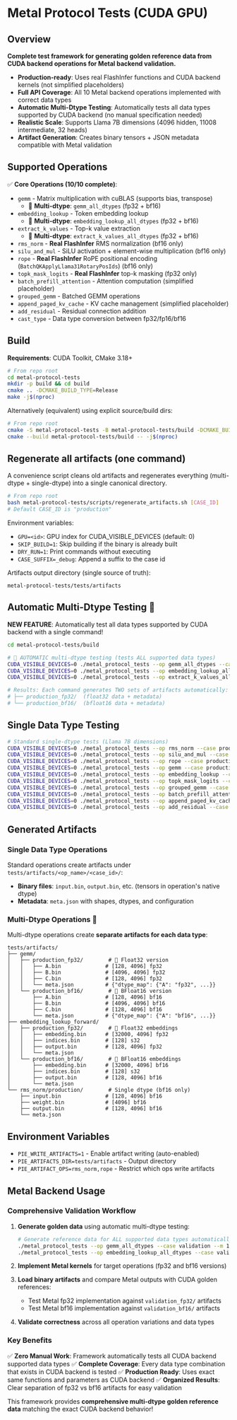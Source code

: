 # Metal Protocol Tests (CUDA GPU)

## Overview
**Complete test framework for generating golden reference data from CUDA backend operations for Metal backend validation.**

- **Production-ready**: Uses real FlashInfer functions and CUDA backend kernels (not simplified placeholders)
- **Full API Coverage**: All 10 Metal backend operations implemented with correct data types
- **Automatic Multi-Dtype Testing**: Automatically tests all data types supported by CUDA backend (no manual specification needed)
- **Realistic Scale**: Supports Llama 7B dimensions (4096 hidden, 11008 intermediate, 32 heads)
- **Artifact Generation**: Creates binary tensors + JSON metadata compatible with Metal validation

## Supported Operations

✅ **Core Operations (10/10 complete)**:
- `gemm` - Matrix multiplication with cuBLAS (supports bias, transpose)
  - 🎯 **Multi-dtype**: `gemm_all_dtypes` (fp32 + bf16)
- `embedding_lookup` - Token embedding lookup
  - 🎯 **Multi-dtype**: `embedding_lookup_all_dtypes` (fp32 + bf16)
- `extract_k_values` - Top-k value extraction
  - 🎯 **Multi-dtype**: `extract_k_values_all_dtypes` (fp32 + bf16)
- `rms_norm` - **Real FlashInfer** RMS normalization (bf16 only)
- `silu_and_mul` - SiLU activation + element-wise multiplication (bf16 only)
- `rope` - **Real FlashInfer** RoPE positional encoding (`BatchQKApplyLlama31RotaryPosIds`) (bf16 only)
- `topk_mask_logits` - **Real FlashInfer** top-k masking (fp32 only)
- `batch_prefill_attention` - Attention computation (simplified placeholder)
- `grouped_gemm` - Batched GEMM operations
- `append_paged_kv_cache` - KV cache management (simplified placeholder)
- `add_residual` - Residual connection addition
- `cast_type` - Data type conversion between fp32/fp16/bf16

## Build

**Requirements**: CUDA Toolkit, CMake 3.18+

```bash
# From repo root
cd metal-protocol-tests
mkdir -p build && cd build
cmake .. -DCMAKE_BUILD_TYPE=Release
make -j$(nproc)
```

Alternatively (equivalent) using explicit source/build dirs:

```bash
# From repo root
cmake -S metal-protocol-tests -B metal-protocol-tests/build -DCMAKE_BUILD_TYPE=Release
cmake --build metal-protocol-tests/build -- -j$(nproc)
```

## Regenerate all artifacts (one command)

A convenience script cleans old artifacts and regenerates everything (multi-dtype + single-dtype) into a single canonical directory.

```bash
# From repo root
bash metal-protocol-tests/scripts/regenerate_artifacts.sh [CASE_ID]
# Default CASE_ID is "production"
```

Environment variables:

- `GPU=<id>`: GPU index for CUDA_VISIBLE_DEVICES (default: 0)
- `SKIP_BUILD=1`: Skip building if the binary is already built
- `DRY_RUN=1`: Print commands without executing
- `CASE_SUFFIX=_debug`: Append a suffix to the case id

Artifacts output directory (single source of truth):

```
metal-protocol-tests/tests/artifacts
```

## Automatic Multi-Dtype Testing 🎯

**NEW FEATURE**: Automatically test all data types supported by CUDA backend with a single command!

```bash
cd metal-protocol-tests/build

# 🎯 AUTOMATIC multi-dtype testing (tests ALL supported data types)
CUDA_VISIBLE_DEVICES=0 ./metal_protocol_tests --op gemm_all_dtypes --case production --m 128 --n 4096 --k 4096
CUDA_VISIBLE_DEVICES=0 ./metal_protocol_tests --op embedding_lookup_all_dtypes --case production --num_tokens 128 --hidden_size 4096 --vocab_size 32000
CUDA_VISIBLE_DEVICES=0 ./metal_protocol_tests --op extract_k_values_all_dtypes --case production --M 128 --N 4096 --k 50

# Results: Each command generates TWO sets of artifacts automatically:
# ├── production_fp32/  (float32 data + metadata)
# └── production_bf16/  (bfloat16 data + metadata)
```

## Single Data Type Testing

```bash
# Standard single-dtype tests (Llama 7B dimensions)
CUDA_VISIBLE_DEVICES=0 ./metal_protocol_tests --op rms_norm --case production --num_tokens 128 --hidden_size 4096
CUDA_VISIBLE_DEVICES=0 ./metal_protocol_tests --op silu_and_mul --case production --num_tokens 128 --intermediate_size 11008
CUDA_VISIBLE_DEVICES=0 ./metal_protocol_tests --op rope --case production --num_tokens 128 --num_query_heads 32 --num_kv_heads 32 --head_size 128
CUDA_VISIBLE_DEVICES=0 ./metal_protocol_tests --op gemm --case production --m 128 --n 4096 --k 4096
CUDA_VISIBLE_DEVICES=0 ./metal_protocol_tests --op embedding_lookup --case production --num_tokens 128 --hidden_size 4096 --vocab_size 32000
CUDA_VISIBLE_DEVICES=0 ./metal_protocol_tests --op topk_mask_logits --case production --num_tokens 128 --vocab_size 32000 --k 50
CUDA_VISIBLE_DEVICES=0 ./metal_protocol_tests --op grouped_gemm --case production --num_groups 4 --m 128 --n 4096 --k 4096
CUDA_VISIBLE_DEVICES=0 ./metal_protocol_tests --op batch_prefill_attention --case production --num_tokens 128 --num_query_heads 32 --num_kv_heads 32 --head_size 128
CUDA_VISIBLE_DEVICES=0 ./metal_protocol_tests --op append_paged_kv_cache --case production --num_tokens 128 --num_kv_heads 32 --head_size 128
CUDA_VISIBLE_DEVICES=0 ./metal_protocol_tests --op add_residual --case production --num_tokens 128 --hidden_size 4096
```

## Generated Artifacts

### Single Data Type Operations
Standard operations create artifacts under `tests/artifacts/<op_name>/<case_id>/`:
- **Binary files**: `input.bin`, `output.bin`, etc. (tensors in operation's native dtype)
- **Metadata**: `meta.json` with shapes, dtypes, and configuration

### Multi-Dtype Operations 🎯
Multi-dtype operations create **separate artifacts for each data type**:

```
tests/artifacts/
├── gemm/
│   ├── production_fp32/        # 🎯 Float32 version
│   │   ├── A.bin              # [128, 4096] fp32
│   │   ├── B.bin              # [4096, 4096] fp32
│   │   ├── C.bin              # [128, 4096] fp32
│   │   └── meta.json          # {"dtype_map": {"A": "fp32", ...}}
│   └── production_bf16/        # 🎯 BFloat16 version
│       ├── A.bin              # [128, 4096] bf16
│       ├── B.bin              # [4096, 4096] bf16
│       ├── C.bin              # [128, 4096] bf16
│       └── meta.json          # {"dtype_map": {"A": "bf16", ...}}
├── embedding_lookup_forward/
│   ├── production_fp32/        # 🎯 Float32 embeddings
│   │   ├── embedding.bin      # [32000, 4096] fp32
│   │   ├── indices.bin        # [128] s32
│   │   ├── output.bin         # [128, 4096] fp32
│   │   └── meta.json
│   └── production_bf16/        # 🎯 BFloat16 embeddings
│       ├── embedding.bin      # [32000, 4096] bf16
│       ├── indices.bin        # [128] s32
│       ├── output.bin         # [128, 4096] bf16
│       └── meta.json
└── rms_norm/production/        # Single dtype (bf16 only)
    ├── input.bin              # [128, 4096] bf16
    ├── weight.bin             # [4096] bf16
    ├── output.bin             # [128, 4096] bf16
    └── meta.json
```

## Environment Variables

- `PIE_WRITE_ARTIFACTS=1` - Enable artifact writing (auto-enabled)
- `PIE_ARTIFACTS_DIR=tests/artifacts` - Output directory
- `PIE_ARTIFACT_OPS=rms_norm,rope` - Restrict which ops write artifacts

## Metal Backend Usage

### Comprehensive Validation Workflow

1. **Generate golden data** using automatic multi-dtype testing:
   ```bash
   # Generate reference data for ALL supported data types automatically
   ./metal_protocol_tests --op gemm_all_dtypes --case validation --m 128 --n 4096 --k 4096
   ./metal_protocol_tests --op embedding_lookup_all_dtypes --case validation --num_tokens 128 --hidden_size 4096 --vocab_size 32000
   ```

2. **Implement Metal kernels** for target operations (fp32 and bf16 versions)

3. **Load binary artifacts** and compare Metal outputs with CUDA golden references:
   - Test Metal fp32 implementation against `validation_fp32/` artifacts
   - Test Metal bf16 implementation against `validation_bf16/` artifacts

4. **Validate correctness** across all operation variations and data types

### Key Benefits

✅ **Zero Manual Work**: Framework automatically tests all CUDA backend supported data types
✅ **Complete Coverage**: Every data type combination that exists in CUDA backend is tested
✅ **Production Ready**: Uses exact same functions and parameters as CUDA backend
✅ **Organized Results**: Clear separation of fp32 vs bf16 artifacts for easy validation

This framework provides **comprehensive multi-dtype golden reference data** matching the exact CUDA backend behavior!
